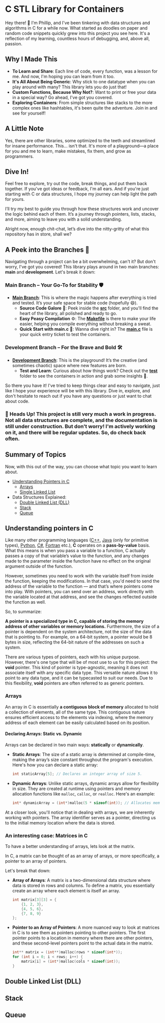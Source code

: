 
# C STL Library for Containers

Hey there! 👋 I'm Phillip, and I've been tinkering with data structures and algorithms in C for a while now. What started as doodles on paper and random code snippets quickly grew into this project you see here. It's a reflection of my learning, countless hours of debugging, and, above all, passion.

## Why I Made This

- **To Learn and Share**: Each line of code, every function, was a lesson for me. And now, I'm hoping you can learn from it too. 
- **It's All About Being Generic**: Why stick to one datatype when you can play around with many? This library lets you do just that!
- **Custom Functions, Because Why Not?**: Want to print or free your data in a special way? Go ahead, I've got you covered.
- **Exploring Containers**: From simple structures like stacks to the more complex ones like hashtables, it's been quite the adventure. Join in and see for yourself!

## A Little Note

Yes, there are other libraries, some optimized to the teeth and streamlined for insane performance. This... isn't that. It's more of a playground—a place for you and me to learn, make mistakes, fix them, and grow as programmers.

## Dive In!

Feel free to explore, try out the code, break things, and put them back together. If you've got ideas or feedback, I'm all ears. And if you're just starting with C or data structures, I hope my journey can help light the path for yours.

I’ll try my best to guide you through how these structures work and uncover the logic behind each of them. It’s a journey through pointers, lists, stacks, and more, aiming to leave you with a solid understanding.

Alright now, enough chit-chat, let’s dive into the nitty-gritty of what this repository has in store, shall we?

## A Peek into the Branches :deciduous_tree:

Navigating through a project can be a bit overwhelming, can't it? But don't worry, I've got you covered! This library plays around in two main branches: **main** and **development**. Let's break it down:

### Main Branch – Your Go-To for Stability 🛡️
- **[Main Branch](https://github.com/FilipHue/C-STL/tree/main)**: This is where the magic happens after everything is tried and tested. It’s your safe space for stable code (hopefully :smile:).
  - **Source Code Galore** 📁: Peek inside the [**src**](src/) folder, and you'll find the heart of the library, all polished and ready to go.
  - **Easy Peasy Compilation** ⚙️: The [**Makefile**](Makefile) is there to make your life easier, helping you compile everything without breaking a sweat.
  - **Quick Start with main.c** 🧪: Wanna dive right in? The [**main.c**](main.c) file is your quick entry ticket to test the containers.

### Development Branch – For the Brave and Bold 🛠️
- **[Development Branch](https://github.com/FilipHue/C-STL/tree/development)**: This is the playground! It’s the creative (and sometimes chaotic) space where new features are born.
  - **Test and Learn**: Curious about how things work? Check out the [**test**](https://github.com/FilipHue/C-STL/tree/development/test) folder to see the containers in action and grab some insights 🧐.

So there you have it! I've tried to keep things clear and easy to navigate, just like I hope your experience will be with this library. Dive in, explore, and don't hesitate to reach out if you have any questions or just want to chat about code.

### 🚧 Heads Up! This project is still very much a work in progress. Not all data structures are complete, and the documentation is still under construction. But don't worry! I'm actively working on it, and there will be regular updates. So, do check back often.

## Summary of Topics
Now, with this out of the way, you can choose what topic you want to learn about.

 - [Understanding Pointers in C](#understanding-pointers-in-c)
	 - [Arrays](#arrays)
	 - [Single Linked List](#single-linked-list)
 - Data Structures Explained:
	 - [Double Linked List (DLL)](#double-linked-list-dll) 
	 - [Stack](#stack) 
	 - [Queue](#queue)

## Understanding pointers in C

Like many other programming languages ([C++](https://cplusplus.com/doc/tutorial/), [Java](https://dev.java/learn/) (only for primitive types), [Python](https://docs.python.org/3/), [C#](https://learn.microsoft.com/en-us/dotnet/csharp/), [Fortran](https://fortran-lang.org/learn/) etc.), **C** operates on a **pass-by-value** basis. What this means is when you pass a variable to a function, C actually passes a copy of that variable’s value to the function, and any changes made to the parameter inside the function have no effect on the original argument outside of the function.

However, sometimes you need to work with the
variable itself from inside the function, keeping the modifications. In that case, you'd need to send the address of the variable to the function — and that’s where pointers come into play. With pointers, you can send over an address, work directly with the variable located at that address, and see the changes reflected outside the function as well.

So, to summarize:

**A pointer is a specialized type in C, capable of storing the memory address of other variables or memory locations.**
Furthermore, the size of a pointer is dependent on the system architecture, not the size of the data that is pointing to. For example, on a 64-bit system, a pointer would be 8 bytes in size, reflecting the 64-bit nature of the addresses on such a system.

There are various types of pointers, each with his unique purpose. However, there's one type that will be of most use to us for this project: the **void** pointer. This kind of pointer is type-agnostic, meaning it does not associate itself with any specific data type. This versatile nature allows it to point to any data type, and it can be typecasted to suit our needs. Due to this flexibility, **void** pointers are often referred to as generic pointers.

### Arrays

An array in C is essentially **a contiguous block of memory** allocated to hold a collection of elements, all of the same type. This contiguous nature ensures efficient access to the elements via indexing, where the memory address of each element can be easily calculated based on its position.

#### Declaring Arrays: Static vs. Dynamic

Arrays can be declared in two main ways: **statically** or **dynamically**.

-   **Static Arrays**: The size of a static array is determined at compile-time, making the array’s size constant throughout the program's execution. Here's how you can declare a static array:

	```C
	int staticArray[5]; // Declares an integer array of size 5.
	```

-   **Dynamic Arrays**: Unlike static arrays, dynamic arrays allow for flexibility in size. They are created at runtime using pointers and memory allocation functions like `malloc`, `calloc`, or `realloc`. Here's an example:
    
    ```C
    int* dynamicArray = (int*)malloc(5 * sizeof(int)); // Allocates memory for an integer array of size 5.
    ```
	
At a closer look, you'll notice that in dealing with arrays, we are inherently working with pointers. The array identifier serves as a pointer, directing us to the initial memory location where the data is stored.

### An interesting case: Matrices in C
To have a better understanding of arrays, lets look at the matrix.

In C, a matrix can be thought of as an array of arrays, or more specifically, a pointer to an array of pointers.

Let's break that down:

-   **Array of Arrays**: A matrix is a two-dimensional data structure where data is stored in rows and columns. To define a matrix, you essentially create an array where each element is itself an array.
	```C
	int matrix[3][3] = {
		{1, 2, 3},
		{4, 5, 6},
		{7, 8, 9}
	};
	```
    
-   **Pointer to an Array of Pointers**: A more nuanced way to look at matrices in C is to see them as pointers pointing to other pointers. The first pointer points to a location in memory where there are other pointers, and these second-level pointers point to the actual data in the matrix.
	```C
	int** matrix = (int**)malloc(rows * sizeof(int*));
	for (int i = 0; i < rows; i++) {
		matrix[i] = (int*)malloc(cols * sizeof(int));
	}
	```

## Double Linked List (DLL)

## Stack

## Queue

